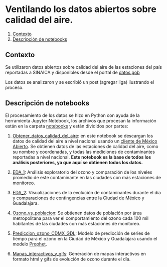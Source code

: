 # Ventilando los datos abiertos sobre calidad del aire.

<!-- TOC depthFrom:2 orderedList:true -->

1. [Contexto](#contexto)
2. [Descripción de notebooks](#descripción-de-notebooks)

<!-- /TOC -->

## Contexto

Se utilizaron datos abiertos sobre calidad del aire de las estaciones del país reportadas a SINAICA y disponibles desde el portal de [datos.gob](https://datos.gob.mx/)  

Los datos se analizaron y se escribió un post (agregar liga) ilustrando el proceso.

## Descripción de notebooks

El procesamiento de los datos se hizo en Python con ayuda de la herramienta Jupyter Notebook, los archivos que procesan la información están en la carpeta [notebooks](https://github.com/opintel/calidad-del-aire/blob/master/notebooks/) y están divididos por partes:

1. [Obtener_datos_calidad_del_aire](https://github.com/opintel/calidad-del-aire/blob/master/notebooks/1_obtener_datos_calidad_del_aire.ipynb): en este notebook se descargan los datos de calidad del aire a nivel nacional usando un [cliente de México Abierto](https://github.com/mxabierto/api_python_client/tree/master/datosgobmx). Se obtienen datos de las estaciones de calidad del aire, como su nombre y coordenadas, y todas las mediciones de contaminantes reportadas a nivel nacional. **Este notebook es la base de todos los análisis posteriores, ya que aquí se obtienen todos los datos.**

1. [EDA_1](https://github.com/opintel/calidad-del-aire/blob/master/notebooks/2_EDA_1.ipynb): Análisis exploratorio del ozono y comparación de los niveles promedio de este contaminante en las ciudades con más estaciones de monitoreo. 

1. [EDA_2](https://github.com/opintel/calidad-del-aire/blob/master/notebooks/3_EDA_2.ipynb): Visualizaciones de la evolución de contaminantes durante el día y comparaciones de contingencias entre la Ciudad de México y Guadalajara.

1. [Ozono_vs_poblacion](https://github.com/opintel/calidad-del-aire/blob/master/notebooks/4_ozono_vs_poblacion.ipynb): Se obtienen datos de población por área metropolitana para ver el comportamiento del ozono cada 100 mil habitantes de las ciudades con más estaciones de monitoreo.

1. [Prediccion_ozono_CDMX_GDL](https://github.com/opintel/calidad-del-aire/blob/master/notebooks/5_prediccion_ozono_CDMX_GDL.ipynb): Modelo de predicción de series de tiempo para el ozono en la Ciudad de México y Guadalajara usando el modelo [Prophet](https://github.com/facebook/prophet).

1. [Mapas_interactivos_y_gifs](https://github.com/opintel/calidad-del-aire/blob/master/notebooks/6_mapas_interactivos_y_gifs.ipynb): Generación de mapas interactivos en formato html y gifs de evolución de ozono durante el día.